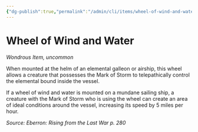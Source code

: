 ```yaml
---
{"dg-publish":true,"permalink":"/admin/cli/items/wheel-of-wind-and-water-erlw/","tags":["compendium/src/5e/erlw","item/rarity/uncommon","item/wondrous"],"updated":"2025-01-11T15:32:21.544+00:00"}
---
```


# Wheel of Wind and Water
*Wondrous Item, uncommon*  


When mounted at the helm of an elemental galleon or airship, this wheel allows a creature that possesses the Mark of Storm to telepathically control the elemental bound inside the vessel.

If a wheel of wind and water is mounted on a mundane sailing ship, a creature with the Mark of Storm who is using the wheel can create an area of ideal conditions around the vessel, increasing its speed by 5 miles per hour.

*Source: Eberron: Rising from the Last War p. 280*